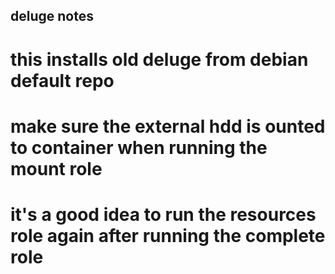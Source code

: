 ## deluge notes
#
# this installs old deluge from debian default repo
# make sure the external hdd is ounted to container when running the mount role
# it's a good idea to run the resources role again after running the complete role